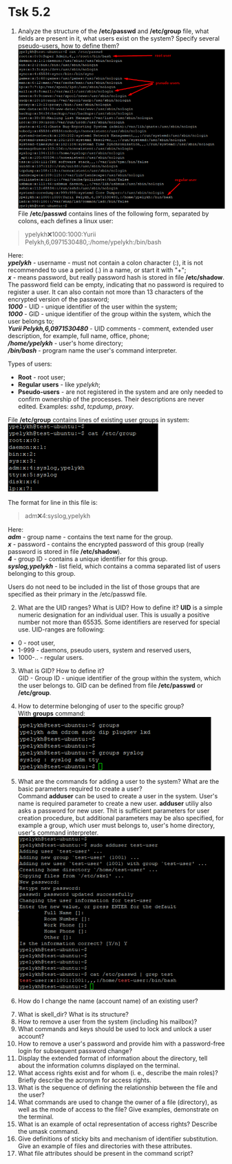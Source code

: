 
# Tsk 5.2

 1. Analyze the structure of the **/etc/passwd** and **/etc/group** file, what fields are present in it, what users exist on the system? Specify several pseudo-users, how to define them?  
 ![Screen1](./task_images/Screenshot_1.png)  
 File **/etc/passwd** contains lines of the following form, separated by colons, each defines a linux user:  

 >
 > ypelykh:x:1000:1000:Yurii Pelykh,6,0971530480,:/home/ypelykh:/bin/bash
 >

  Here:  
  **_ypelykh_** - username - must not contain a colon character (:), it is not recommended to use a period (.) in a name, or start it with "+";  
  **_x_** - means password, but really password hash is stored in file **/etc/shadow**. The password field can be empty, indicating that no password is required to register a user. It can also contain not more than 13 characters of the encrypted version of the password;  
  **_1000_** - UID - unique identifier of the user within the system;  
  **_1000_** - GID - unique identifier of the group within the system, which the user belongs to;  
  **_Yurii Pelykh,6,0971530480_** - UID comments - comment, extended user description, for example, full name, office, phone;  
  **_/home/ypelykh_** - user's home directory;  
  **_/bin/bash_** - program name the user's command interpreter.  

  Types of users:  
  - **Root** - root user;
  - **Regular users** - like _ypelykh_;
  - **Pseudo-users** - are not registered in the system and are only needed to confirm ownership of the processes. Their descriptions are never edited. Examples: _sshd_, _tcpdump_, _proxy_.  

  File **/etc/group** contains lines of existing user groups in system:  
  ![Screen2](./task_images/Screenshot_2.png)  

  The format for line in this file is:  
  >
  > adm:x:4:syslog,ypelykh
  >

  Here:  
  **_adm_** - group name - contains the text name for the group.  
  **_x_** - password - contains the encrypted password of this group (really password is stored in file **/etc/shadow**).  
  **_4_** - group ID - contains a unique identifier for this group.  
  **_syslog,ypelykh_** - list field, which contains a comma separated list of users belonging to this group.  

  Users do not need to be included in the list of those groups that are specified as their primary in the /etc/passwd file.  

  2. What are the UID ranges? What is UID? How to define it?
  **UID** is a simple numeric designation for an individual user. This is usually a positive number not more than 65535. Some identifiers are reserved for special use. UID-ranges are following:  
  - 0 - root user,
  - 1-999 - daemons, pseudo users, system and reserved users,
  - 1000-.. - regular users.

  3. What is GID? How to define it?  
  GID - Group ID - unique identifier of the group within the system, which the user belongs to. GID can be defined from file **/etc/passwd** or **/etc/group**.  

  4. How to determine belonging of user to the specific group?  
  With **groups** command:  
  ![Screen3](./task_images/Screenshot_3.png)  
  5. What are the commands for adding a user to the system? What are the basic parameters required to create a user?  
  Command **adduser** can be used to create a user in the system. User's name is required parameter to create a new user. **adduser** utiliy also asks a password for new user. Thit is sufficient parameters for user creation procedure, but additional parameters may be also specified, for example a group, which user must belongs to, user's home directory, user's command interpreter.  
  ![Screen4](./task_images/Screenshot_4.png)  
  6. How do I change the name (account name) of an existing user?  
  
 7) What is skell_dir? What is its structure?
 8) How to remove a user from the system (including his mailbox)?
 9) What commands and keys should be used to lock and unlock a user account?
 10) How to remove a user's password and provide him with a password-free
 login for subsequent password change?
 11) Display the extended format of information about the directory, tell about
 the information columns displayed on the terminal.
 12) What access rights exist and for whom (i. e., describe the main roles)?
 Briefly describe the acronym for access rights.
 13) What is the sequence of defining the relationship between the file and the
 user?
 14) What commands are used to change the owner of a file (directory), as well
 as the mode of access to the file? Give examples, demonstrate on the terminal.
 15) What is an example of octal representation of access rights? Describe the
 umask command.
 16) Give definitions of sticky bits and mechanism of identifier substitution. Give
 an example of files and directories with these attributes.
 17) What file attributes should be present in the command script?

